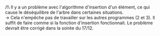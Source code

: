 /!\ Il y a un problème avec l'algorithme d'insertion d'un élément, ce qui cause le déséquilibre de l'arbre dans certaines situations.  
→ Cela n'empêche pas de travailler sur les autres programmes (2 et 3). Il suffit de faire comme si la fonction d'insertion fonctionnait. Le problème devrait être corrigé dans la soirée du 17/12. 
